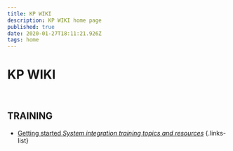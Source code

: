 ```yaml
---
title: KP WIKI
description: KP WIKI home page 
published: true
date: 2020-01-27T18:11:21.926Z
tags: home
---
```


# KP WIKI 

<p>&nbsp;</p>

## TRAINING 

- [Getting started *System integration training topics and resources*](/home/Training)
{.links-list}
